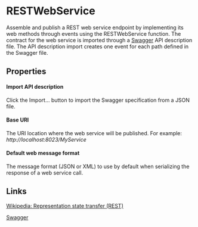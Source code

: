 RESTWebService
==============

Assemble and publish a REST web service endpoint by implementing its web
methods through events using the RESTWebService function. The contract for the web service is imported
through a [Swagger](http://swagger.io/) API description file. The API
description import creates one event for each path defined in the
Swagger file.

Properties
----------   
#### Import API description

   Click the Import... button to import the Swagger specification
    from a JSON file.   
#### Base URI

   The URI location where the web service will be published. For
    example:   
     *http://localhost:8023/MyService*   
#### Default web message format

   The message format (JSON or XML) to use by default when serializing
    the response of a web service call.

Links
-----

[Wikipedia: Representation state transfer
(REST)](http://en.wikipedia.org/wiki/Representational_state_transfer)

[Swagger](https://helloreverb.com/developers/swagger)
